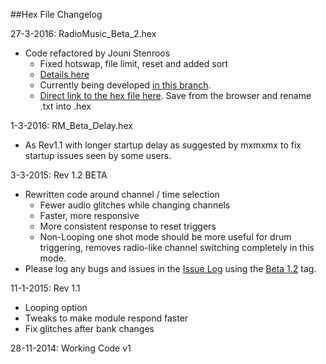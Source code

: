 ##Hex File Changelog  

27-3-2016: RadioMusic_Beta_2.hex
- Code refactored by Jouni Stenroos  
    - Fixed hotswap, file limit, reset and added sort  
    - [Details here](https://www.muffwiggler.com/forum/viewtopic.php?p=2184098#2184098)  
    - Currently being developed [in this branch](https://github.com/jstenroos/RadioMusic/tree/dev_200).
    - [Direct link to the hex file here](https://raw.githubusercontent.com/TomWhitwell/RadioMusic/master/Collateral/hex%20files/Beta/RadioMusic_Beta_2.hex). Save from the browser and rename .txt into .hex  
    
1-3-2016: RM_Beta_Delay.hex  
- As Rev1.1 with longer startup delay as suggested by mxmxmx to fix startup issues seen by some users.  

3-3-2015: Rev 1.2 BETA 
- Rewritten code around channel / time selection
    - Fewer audio glitches while changing channels 
    - Faster, more responsive 
    - More consistent response to reset triggers 
    - Non-Looping one shot mode should be more useful for drum triggering, removes radio-like channel switching completely in this mode. 
- Please log any bugs and issues in the [Issue Log](https://github.com/TomWhitwell/RadioMusic/issues) using the [Beta 1.2](https://github.com/TomWhitwell/RadioMusic/labels/Beta%201.2) tag.  

11-1-2015: Rev 1.1 
- Looping option  
- Tweaks to make module respond faster  
- Fix glitches after bank changes

28-11-2014: Working Code v1  
